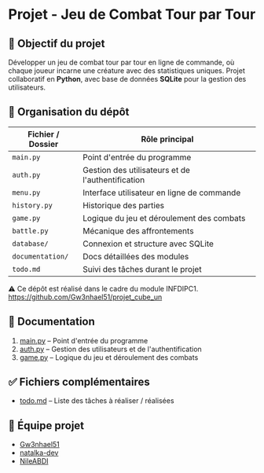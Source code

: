 # Projet - Jeu de Combat Tour par Tour

## 📌 Objectif du projet

Développer un jeu de combat tour par tour en ligne de commande, où chaque joueur incarne une créature avec des statistiques uniques. Projet collaboratif en **Python**, avec base de données **SQLite** pour la gestion des utilisateurs.

## 📁 Organisation du dépôt

| Fichier / Dossier | Rôle principal                                    |
|-------------------|---------------------------------------------------|
| `main.py` | Point d'entrée du programme                       |
| `auth.py` | Gestion des utilisateurs et de l'authentification |
| `menu.py` | Interface utilisateur en ligne de commande        |
| `history.py` | Historique des parties                            |
| `game.py` | Logique du jeu et déroulement des combats         |
| `battle.py` | Mécanique des affrontements                       |
| `database/` | Connexion et structure avec SQLite                |
| `documentation/` | Docs détaillées des modules                       |
| `todo.md` | Suivi des tâches durant le projet                 |

⚠️ Ce dépôt est réalisé dans le cadre du module INFDIPC1. <br>
https://github.com/Gw3nhael51/projet_cube_un

## 📄 Documentation
1. [main.py](main.py) – Point d'entrée du programme  
2. [auth.py](auth.py) – Gestion des utilisateurs et de l'authentification  
3. [game.py](game.py) – Logique du jeu et déroulement des combats  

## ✅ Fichiers complémentaires
- [todo.md](todo.md) – Liste des tâches à réaliser / réalisées

## 👥 Équipe projet

- [Gw3nhael51](https://github.com/Gw3nhael51)
- [natalka-dev](https://github.com/natalka-dev)
- [NileABDI](https://github.com/NileABDI)